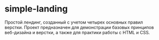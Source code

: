 # simple-landing
Простой лендинг, созданный с учетом четырех основных правил верстки. Проект предназначен для демонстрации базовых принципов веб-дизайна и верстки, а также для практики работы с HTML и CSS.
